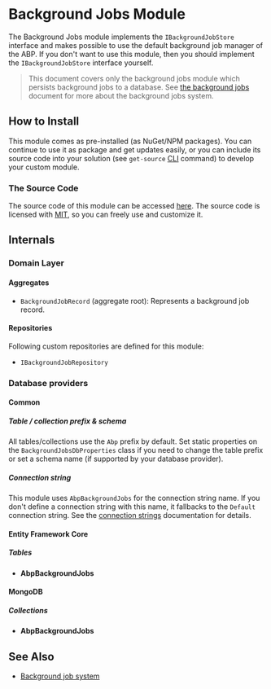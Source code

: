 # Background Jobs Module

The Background Jobs module implements the `IBackgroundJobStore` interface and makes possible to use the default background job manager of the ABP. If you don't want to use this module, then you should implement the `IBackgroundJobStore` interface yourself.

> This document covers only the background jobs module which persists background jobs to a database. See [the background jobs](../framework/infrastructure/background-jobs) document for more about the background jobs system.

## How to Install

This module comes as pre-installed (as NuGet/NPM packages). You can continue to use it as package and get updates easily, or you can include its source code into your solution (see `get-source` [CLI](../cli) command) to develop your custom module.

### The Source Code

The source code of this module can be accessed [here](https://github.com/abpframework/abp/tree/dev/modules/background-jobs). The source code is licensed with [MIT](https://choosealicense.com/licenses/mit/), so you can freely use and customize it.

## Internals

### Domain Layer

#### Aggregates

- `BackgroundJobRecord` (aggregate root): Represents a background job record.

#### Repositories

Following custom repositories are defined for this module:

- `IBackgroundJobRepository`

### Database providers

#### Common

##### Table / collection prefix & schema

All tables/collections use the `Abp` prefix by default. Set static properties on the `BackgroundJobsDbProperties` class if you need to change the table prefix or set a schema name (if supported by your database provider).

##### Connection string

This module uses `AbpBackgroundJobs` for the connection string name. If you don't define a connection string with this name, it fallbacks to the `Default` connection string. See the [connection strings](../framework/fundamentals/connection-strings.md) documentation for details.

#### Entity Framework Core

##### Tables

- **AbpBackgroundJobs**

#### MongoDB

##### Collections

- **AbpBackgroundJobs**

## See Also

* [Background job system](../framework/infrastructure/background-jobs)